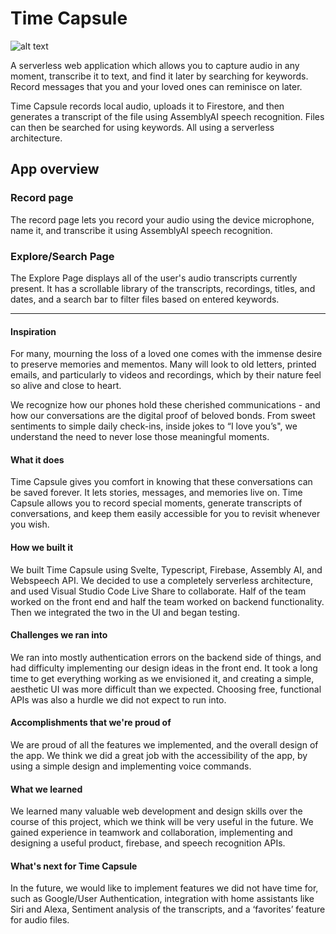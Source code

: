 # Time Capsule
![alt text](https://github.com/sachinmloecher/Sachacks-Project/blob/main/color%201.jpg?raw=true)


A serverless web application which allows you to capture audio in any moment, transcribe it to text, and find it later by searching for keywords. Record messages that you and your loved ones can reminisce on later.

Time Capsule records local audio, uploads it to Firestore, and then generates a transcript of the file using AssemblyAI speech recognition. Files can then be searched for using keywords. All using a serverless architecture.

## App overview
### Record page
The record page lets you record your audio using the device microphone, name it, and transcribe it using AssemblyAI speech recognition.
### Explore/Search Page
The Explore Page displays all of the user's audio transcripts currently present. It has a scrollable library of the transcripts, recordings, titles, and dates, and a search bar to filter files based on entered keywords.

***

#### Inspiration
For many, mourning the loss of a loved one comes with the immense desire to preserve memories and mementos. Many will look to old letters, printed emails, and particularly to videos and recordings, which by their nature feel so alive and close to heart.

We recognize how our phones hold these cherished communications - and how our conversations are the digital proof of beloved bonds. From sweet sentiments to simple daily check-ins, inside jokes to “I love you’s", we understand the need to never lose those meaningful moments.

#### What it does
Time Capsule gives you comfort in knowing that these conversations can be saved forever. It lets stories, messages, and memories live on. Time Capsule allows you to record special moments, generate transcripts of conversations, and keep them easily accessible for you to revisit whenever you wish.

#### How we built it
We built Time Capsule using Svelte, Typescript, Firebase, Assembly AI, and Webspeech API. We decided to use a completely serverless architecture, and used Visual Studio Code Live Share to collaborate. Half of the team worked on the front end and half the team worked on backend functionality. Then we integrated the two in the UI and began testing.

#### Challenges we ran into
We ran into mostly authentication errors on the backend side of things, and had difficulty implementing our design ideas in the front end. It took a long time to get everything working as we envisioned it, and creating a simple, aesthetic UI was more difficult than we expected. Choosing free, functional APIs was also a hurdle we did not expect to run into.

#### Accomplishments that we're proud of
We are proud of all the features we implemented, and the overall design of the app. We think we did a great job with the accessibility of the app, by using a simple design and implementing voice commands.

#### What we learned
We learned many valuable web development and design skills over the course of this project, which we think will be very useful in the future. We gained experience in teamwork and collaboration, implementing and designing a useful product, firebase, and speech recognition APIs.

#### What's next for Time Capsule
In the future, we would like to implement features we did not have time for, such as Google/User Authentication, integration with home assistants like Siri and Alexa, Sentiment analysis of the transcripts, and a ‘favorites’ feature for audio files.
